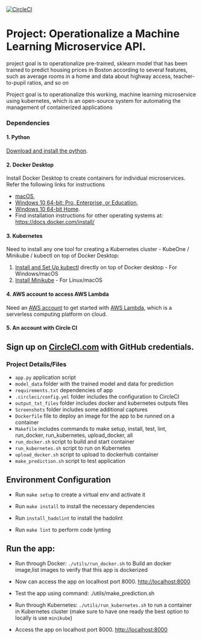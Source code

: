[![CircleCI](https://circleci.com/gh/PritikaGargArora/udacity_machine_learning_microservice_api.svg?style=svg)](https://app.circleci.com/pipelines/github/PritikaGargArora/udacity_machine_learning_microservice_api)


# Project: Operationalize a Machine Learning Microservice API.
 project goal is to operationalize pre-trained, sklearn model that has been trained to predict housing prices in Boston according to several features, such as average rooms in a home and data about highway access, teacher-to-pupil ratios, and so on

 Project goal is to operationalize this working, machine learning microservice using kubernetes, which is an open-source system for automating the management of containerized applications

###  Dependencies
#### 1. Python
[Download and install the python](https://www.python.org/downloads/). 

#### 2. Docker Desktop
Install Docker Desktop to create containers for individual microservices. Refer the following links for instructions 
* [macOS](https://docs.docker.com/docker-for-mac/install/), 
* [Windows 10 64-bit: Pro, Enterprise, or Education](https://docs.docker.com/docker-for-windows/install/), 
* [Windows  10 64-bit Home](https://docs.docker.com/toolbox/toolbox_install_windows/). 
* Find installation instructions for other operating systems at:  https://docs.docker.com/install/

#### 3. Kubernetes 
Need to install any one tool for creating a Kubernetes cluster - KubeOne / Minikube / kubectl on top of Docker Desktop:
1. [Install and Set Up kubectl](https://kubernetes.io/docs/tasks/tools/install-kubectl/) directly on top of Docker desktop - For Windows/macOS
2. [Install Minikube](https://kubernetes.io/docs/tasks/tools/install-minikube/) - For Linux/macOS

#### 4. AWS account to access AWS Lambda
Need an [AWS account](https://aws.amazon.com/free/?all-free-tier.&all-free-tier.sort-by=item.additionalFields.SortRank&all-free-tier.sort-order=asc) to get started with [AWS Lambda](https://aws.amazon.com/lambda/), which is a serverless computing platform on cloud.  

#### 5. An account with Circle CI
Sign up on [CircleCI.com](https://circleci.com/signup/) with GitHub credentials. 
---


### Project Details/Files
*  `app.py` application script
* `model_data` folder with the trained model and data for prediction
* `requirements.txt` dependencies of app
* `.circleci/config.yml` folder includes the configuration to CircleCI
* `output_txt_files`  folder includes docker and kubernetes outputs files
* `Screenshots`  folder includes some additional captures
* `Dockerfile` file to deploy an image for the app to be runned on a container
* `Makefile`  includes commands to make setup, install, test, lint, run_docker, run_kubernetes, upload_docker, all
* `run_docker.sh` script to build and start container 
* `run_kubernetes.sh` script to run on Kubernetes
* `upload_docker.sh` script to upload to dockerhub container
* `make_prediction.sh` script to test application

## Environment Configuration
* Run `make setup` to create a virtual env and activate it

* Run `make install` to install the necessary dependencies

* Run `install_hadolint` to install the hadolint

* Run `make lint` to perform code lynting

## Run the app:

* Run through Docker:  `./utils/run_docker.sh` to Build an docker image,list images to verify that this app is dockerized

* Now can access the app on localhost port 8000. [http://localhost:8000](http://localhost:8000)

* Test the app using command: ./utils/make_prediction.sh

* Run through Kubernetes:  `./utils/run_kubernetes.sh` to run a container in Kubernetes cluster (make sure to have one ready the best option to locally is use `minikube`)
* Access the app on localhost port 8000. [http://localhost:8000](http://localhost:8000)
